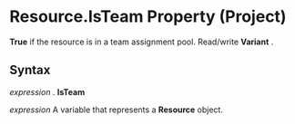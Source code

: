
# Resource.IsTeam Property (Project)

 **True** if the resource is in a team assignment pool. Read/write **Variant** .


## Syntax

 _expression_ . **IsTeam**

 _expression_ A variable that represents a **Resource** object.

